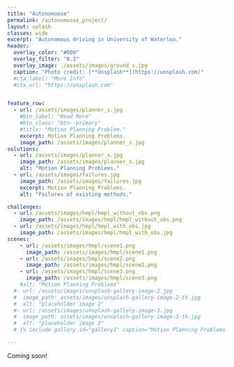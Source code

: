 ```yaml
---
title: "Autonomoose"
permalink: /autonomoose_project/
layout: splash
classes: wide
excerpt: "Autonomous driving in University of Waterloo."
header:
  overlay_color: "#000"
  overlay_filter: "0.2"
  overlay_image: ./assets/images/ground_s.jpg
  caption: "Photo credit: [**Unsplash**](https://unsplash.com)"
  #cta_label: "More Info"
  #cta_url: "https://unsplash.com"


feature_row:
  - url: /assets/images/planner_s.jpg
    #btn_label: "Read More"
    #btn_class: "btn--primary"
    #title: "Motion Planning Problem."
    excerpt: Motion Planning Problems.
    image_path: /assets/images/planner_s.jpg
solutions:
  - url: /assets/images/planner_s.jpg
    image_path: /assets/images/planner_s.jpg
    alt: "Motion Planning Problems."
  - url: /assets/images/failures.jpg
    image_path: /assets/images/failures.jpg
    excerpt: Motion Planning Problems.
    alt: "Failures of existing methods."

challenges:
  - url: /assets/images/hmpl/hmpl_without_obs.png
    image_path: /assets/images/hmpl/hmpl_without_obs.png
  - url: /assets/images/hmpl/hmpl_with_obs.jpg
    image_path: /assets/images/hmpl/hmpl_with_obs.jpg
scenes:
    - url: /assets/images/hmpl/scene1.png
      image_path: /assets/images/hmpl/scene1.png
    - url: /assets/images/hmpl/scene2.png
      image_path: /assets/images/hmpl/scene2.png
    - url: /assets/images/hmpl/scene3.png
      image_path: /assets/images/hmpl/scene3.png
    #alt: "Motion Planning Problems"
  #- url: /assets/images/unsplash-gallery-image-2.jpg
  #  image_path: assets/images/unsplash-gallery-image-2-th.jpg
  #  alt: "placeholder image 2"
  #- url: /assets/images/unsplash-gallery-image-3.jpg
  #  image_path: assets/images/unsplash-gallery-image-3-th.jpg
  #  alt: "placeholder image 3"
  # {% include gallery id="gallery1" caption="Motion Planning Problems." %}

---
```


Coming soon!
